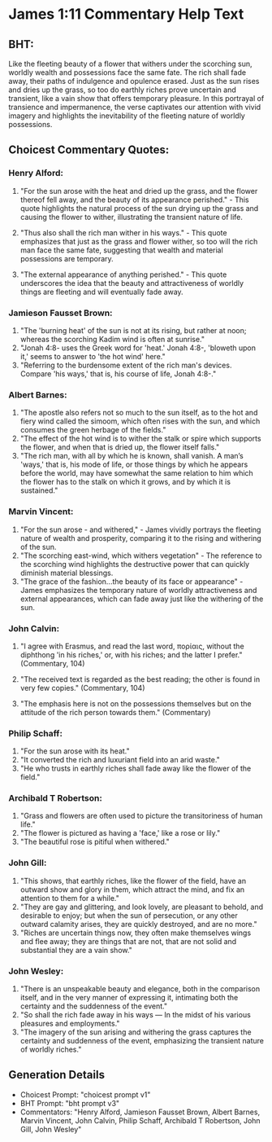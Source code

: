 # James 1:11 Commentary Help Text

## BHT:
Like the fleeting beauty of a flower that withers under the scorching sun, worldly wealth and possessions face the same fate. The rich shall fade away, their paths of indulgence and opulence erased. Just as the sun rises and dries up the grass, so too do earthly riches prove uncertain and transient, like a vain show that offers temporary pleasure. In this portrayal of transience and impermanence, the verse captivates our attention with vivid imagery and highlights the inevitability of the fleeting nature of worldly possessions.

## Choicest Commentary Quotes:
### Henry Alford:
1. "For the sun arose with the heat and dried up the grass, and the flower thereof fell away, and the beauty of its appearance perished." - This quote highlights the natural process of the sun drying up the grass and causing the flower to wither, illustrating the transient nature of life.

2. "Thus also shall the rich man wither in his ways." - This quote emphasizes that just as the grass and flower wither, so too will the rich man face the same fate, suggesting that wealth and material possessions are temporary.

3. "The external appearance of anything perished." - This quote underscores the idea that the beauty and attractiveness of worldly things are fleeting and will eventually fade away.

### Jamieson Fausset Brown:
1. "The 'burning heat' of the sun is not at its rising, but rather at noon; whereas the scorching Kadim wind is often at sunrise." 
2. "Jonah 4:8- uses the Greek word for 'heat.' Jonah 4:8-, 'bloweth upon it,' seems to answer to 'the hot wind' here."
3. "Referring to the burdensome extent of the rich man's devices. Compare 'his ways,' that is, his course of life, Jonah 4:8-."

### Albert Barnes:
1. "The apostle also refers not so much to the sun itself, as to the hot and fiery wind called the simoom, which often rises with the sun, and which consumes the green herbage of the fields." 
2. "The effect of the hot wind is to wither the stalk or spire which supports the flower, and when that is dried up, the flower itself falls." 
3. "The rich man, with all by which he is known, shall vanish. A man’s 'ways,' that is, his mode of life, or those things by which he appears before the world, may have somewhat the same relation to him which the flower has to the stalk on which it grows, and by which it is sustained."

### Marvin Vincent:
1. "For the sun arose - and withered," - James vividly portrays the fleeting nature of wealth and prosperity, comparing it to the rising and withering of the sun.
2. "The scorching east-wind, which withers vegetation" - The reference to the scorching wind highlights the destructive power that can quickly diminish material blessings.
3. "The grace of the fashion...the beauty of its face or appearance" - James emphasizes the temporary nature of worldly attractiveness and external appearances, which can fade away just like the withering of the sun.

### John Calvin:
1. "I agree with Erasmus, and read the last word, πορίαις, without the diphthong 'in his riches,' or, with his riches; and the latter I prefer." (Commentary, 104)

2. "The received text is regarded as the best reading; the other is found in very few copies." (Commentary, 104)

3. "The emphasis here is not on the possessions themselves but on the attitude of the rich person towards them." (Commentary)

### Philip Schaff:
1. "For the sun arose with its heat." 
2. "It converted the rich and luxuriant field into an arid waste." 
3. "He who trusts in earthly riches shall fade away like the flower of the field."

### Archibald T Robertson:
1. "Grass and flowers are often used to picture the transitoriness of human life." 
2. "The flower is pictured as having a 'face,' like a rose or lily." 
3. "The beautiful rose is pitiful when withered."

### John Gill:
1. "This shows, that earthly riches, like the flower of the field, have an outward show and glory in them, which attract the mind, and fix an attention to them for a while."
2. "They are gay and glittering, and look lovely, are pleasant to behold, and desirable to enjoy; but when the sun of persecution, or any other outward calamity arises, they are quickly destroyed, and are no more."
3. "Riches are uncertain things now, they often make themselves wings and flee away; they are things that are not, that are not solid and substantial they are a vain show."

### John Wesley:
1. "There is an unspeakable beauty and elegance, both in the comparison itself, and in the very manner of expressing it, intimating both the certainty and the suddenness of the event."
2. "So shall the rich fade away in his ways — In the midst of his various pleasures and employments."
3. "The imagery of the sun arising and withering the grass captures the certainty and suddenness of the event, emphasizing the transient nature of worldly riches."


## Generation Details
- Choicest Prompt: "choicest prompt v1"
- BHT Prompt: "bht prompt v3"
- Commentators: "Henry Alford, Jamieson Fausset Brown, Albert Barnes, Marvin Vincent, John Calvin, Philip Schaff, Archibald T Robertson, John Gill, John Wesley"
